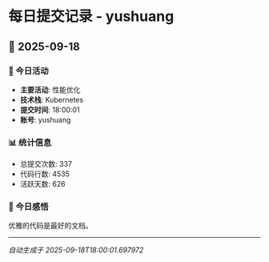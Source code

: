 # 每日提交记录 - yushuang

## 📅 2025-09-18

### 🎯 今日活动
- **主要活动**: 性能优化
- **技术栈**: Kubernetes
- **提交时间**: 18:00:01
- **账号**: yushuang

### 📊 统计信息
- 总提交次数: 337
- 代码行数: 4535
- 活跃天数: 626

### 💭 今日感悟
优雅的代码是最好的文档。

---
*自动生成于 2025-09-18T18:00:01.697972*
